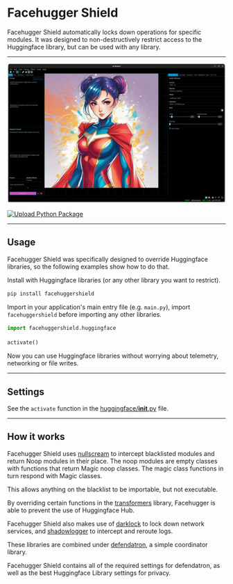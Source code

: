 # Facehugger Shield

Facehugger Shield automatically locks down operations
for specific modules. It was designed to non-destructively restrict access
to the Huggingface library, but can be used with any library.

---

![img.png](img.png)

[![Upload Python Package](https://github.com/Capsize-Games/facehuggershield/actions/workflows/python-publish.yml/badge.svg)](https://github.com/Capsize-Games/facehuggershield/actions/workflows/python-publish.yml)

---

## Usage

Facehugger Shield was specifically designed to override Huggingface libraries, so the following examples show how to do that.


Install with Huggingface libraries (or any other library you want to restrict).

```bash
pip install facehuggershield
```

Import in your application's main entry file (e.g. `main.py`), import `facehuggershield` before importing
any other libraries.

```python
import facehuggershield.huggingface

activate()
```

Now you can use Huggingface libraries without worrying about telemetry, networking or file writes.

---

## Settings

See the `activate` function in the [huggingface/__init__.py](https://github.com/Capsize-Games/facehuggershield/blob/master/src/facehuggershield/huggingface/__init__.py) file.

---

## How it works

Facehugger Shield uses [nullscream](https://github.com/Capsize-Games/nullscream) to intercept blacklisted modules and return Noop modules in their place.
The noop modules are empty classes with functions that return Magic noop classes.
The magic class functions in turn respond with Magic classes.

This allows anything on the blacklist to be importable, but not executable.

By overriding certain functions in the [transformers](https://github.com/huggingface/transformers) library, Facehugger is able to prevent the use of Huggingface Hub.

Facehugger Shield also makes use of [darklock](https://github.com/Capsize-Games/darklock) to lock down network services, and [shadowlogger](https://github.com/Capsize-Games/shadowlogger) to intercept and reroute logs.

These libraries are combined under [defendatron](https://github.com/Capsize-Games/defendatron), a simple coordinator library.

Facehugger Shield contains all of the required settings for defendatron, as well as the best Huggingface Library settings for privacy.
